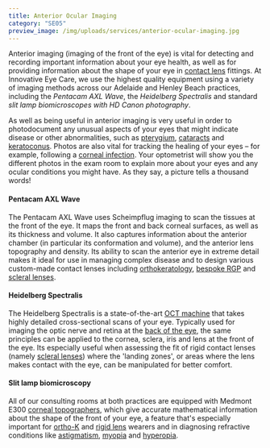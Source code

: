 ```yaml
---
title: Anterior Ocular Imaging
category: "SE05"
preview_image: /img/uploads/services/anterior-ocular-imaging.jpg
---
```

<div class="employee-heading">
<p>Anterior imaging (imaging of the front of the eye) is vital for detecting and recording important information about your eye health, as well as for providing information about the shape of your eye in <a href="/what-we-do/contact-lenses">contact lens</a> fittings. At Innovative Eye Care, we use the highest quality equipment using a variety of imaging methods across our Adelaide and Henley Beach practices, including the <i>Pentacam AXL Wave</i>, the <i>Heidelberg Spectralis</i> and standard <i>slit lamp biomicroscopes with HD Canon photography</i>.</p>
</div>

As well as being useful in anterior imaging is very useful in order to photodocument any unusual aspects of your eyes that might indicate disease or other abnormalities, such as [pterygium](https://www.innovativeeyecare.com.au/what-we-do/pterygium-pinguecula), [cataracts](/what-we-do/cataract) and [keratoconus](/what-we-do/keratoconus). Photos are also vital for tracking the healing of your eyes – for example, following a [corneal infection](/what-we-do/keratitis). Your optometrist will show you the different photos in the exam room to explain more about your eyes and any ocular conditions you might have. As they say, a picture tells a thousand words!

#### Pentacam AXL Wave

The Pentacam AXL Wave uses Scheimpflug imaging to scan the tissues at the front of the eye. It maps the front and back corneal surfaces, as well as its thickness and volume. It also captures information about the anterior chamber (in particular its conformation and volume), and the anterior lens topography and density. Its ability to scan the anterior eye in extreme detail makes it ideal for use in managing complex disease and to design various custom-made contact lenses including [orthokeratology](https://www.innovativeeyecare.com.au/what-we-do/orthokeratology-corneal-reshaping), [bespoke RGP](https://www.innovativeeyecare.com.au/what-we-do/gas-permeable-contact-lenses) and [scleral lenses](https://www.innovativeeyecare.com.au/what-we-do/scleral-contact-lenses). 

#### Heidelberg Spectralis

The Heidelberg Spectralis is a state-of-the-art [OCT machine](https://innovativeeyecare.com.au/what-we-do/oct) that takes highly detailed cross-sectional scans of your eye. Typically used for imaging the optic nerve and retina at the [back of the eye](https://www.innovativeeyecare.com.au/what-we-do/retinal-photography), the same principles can be applied to the cornea, sclera, iris and lens at the front of the eye. Its especially useful when assessing the fit of rigid contact lenses (namely [scleral lenses](https://www.innovativeeyecare.com.au/what-we-do/scleral-contact-lenses)) where the 'landing zones', or areas where the lens makes contact with the eye, can be manipulated for better comfort.

#### Slit lamp biomicroscopy

All of our consulting rooms at both practices are equipped with Medmont E300 [corneal topographers](https://www.innovativeeyecare.com.au/what-we-do/corneal-topography), which give accurate mathematical information about the shape of the front of your eye, a feature that's especially important for [ortho-K](https://innovativeeyecare.com.au/what-we-do/orthokeratology-corneal-reshaping) and [rigid lens](https://innovativeeyecare.com.au/what-we-do/gas-permeable-contact-lenses) wearers and in diagnosing refractive conditions like [astigmatism](https://www.innovativeeyecare.com.au/what-we-do/hyperopia), [myopia](https://www.innovativeeyecare.com.au/what-we-do/myopia) and [hyperopia](https://www.innovativeeyecare.com.au/what-we-do/hyperopia).
